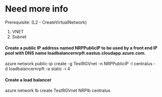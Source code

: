 # Need more info

Prerequisite: (L2 - CreateVirtualNetwork)

1. VNET 
2. Subnet


#### Create a public IP address named NRPPublicIP to be used by a front end IP pool with DNS name loadbalancernrpft.eastus.cloudapp.azure.com.
azure network public-ip create -g TestRGVnet -n NRPPublicIP -l centralus -d loadbalancernrpft -a static -i 4


#### Create a load balancer

azure network lb create TestRGVnet NRPlb centralus